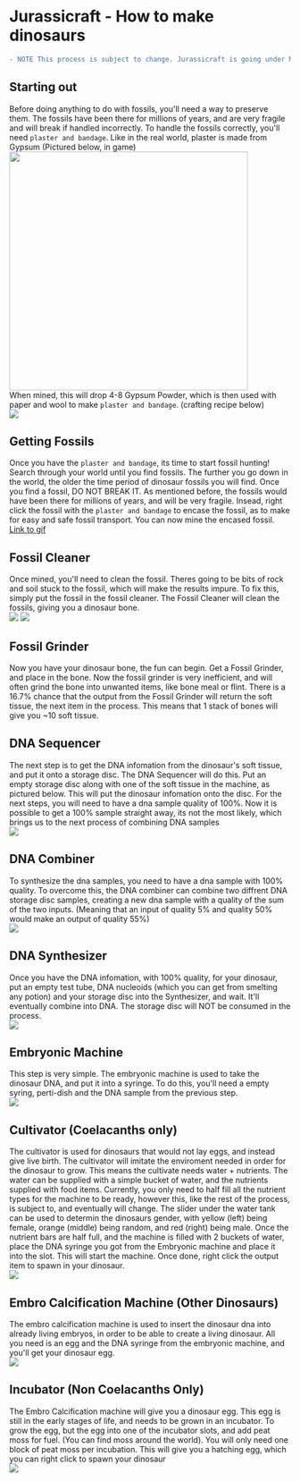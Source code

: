# Jurassicraft - How to make dinosaurs
```diff
- NOTE This process is subject to change. Jurassicraft is going under MAJOR reworking of how this system works
```
## Starting out
Before doing anything to do with fossils, you'll need a way to preserve them. The fossils have been there for millions of years, and are very fragile and will break if handled incorrectly. To handle the fossils correctly, you'll need `plaster and bandage`. Like in the real world, plaster is made from Gypsum (Pictured below, in game)   
<img src="https://imgur.com/vY7A3E1.png" width="427px"></img>   
When mined, this will drop 4-8 Gypsum Powder, which is then used with paper and wool to make `plaster and bandage`. (crafting recipe below)   
<img src="https://i.imgur.com/D6T1Xh7.png"></img>
## Getting Fossils
Once you have the `plaster and bandage`, its time to start fossil hunting! Search through your world until you find fossils. The further you go down in the world, the older the time period of dinosaur fossils you will find. Once you find a fossil, DO NOT BREAK IT. As mentioned before, the fossils would have been there for millions of years, and will be very fragile. Insead, right click the fossil with  the `plaster and bandage` to encase the fossil, as to make for easy and safe fossil transport. You can now mine the encased fossil.   
[Link to gif](https://imgur.com/lR0UwUF)
## Fossil Cleaner
Once mined, you'll need to clean the fossil. Theres going to be bits of rock and soil stuck to the fossil, which will make the results impure. To fix this, simply put the fossil in the fossil cleaner. The Fossil Cleaner will clean the fossils, giving you a dinosaur bone.   
<img src="https://i.imgur.com/Ij9Jdri.png"></img> <img src="https://i.imgur.com/jpy66Wv.png"></img>
## Fossil Grinder
Now you have your dinosaur bone, the fun can begin. Get a Fossil Grinder, and place in the bone. Now the fossil grinder is very inefficient, and will often grind the bone into unwanted items, like bone meal or flint. There is a 16.7% chance that the output from the Fossil Grinder will return the soft tissue, the next item in the process. This means that 1 stack of bones will give you ~10 soft tissue.
## DNA Sequencer
The next step is to get the DNA infomation from the dinosaur's soft tissue, and put it onto a storage disc. The DNA Sequencer will do this. Put an empty storage disc along with one of the soft tissue in the machine, as pictured below. This will put the dinosaur infomation onto the disc. For the next steps, you will need to have a dna sample quality of 100%. Now it is possible to get a 100% sample straight away, its not the most likely, which brings us to the next process of combining DNA samples  
<img src="https://i.imgur.com/6bKK4E9.png"></img>
## DNA Combiner
To synthesize the dna samples, you need to have a dna sample with 100% quality. To overcome this, the DNA combiner can combine two diffrent DNA storage disc samples, creating a new dna sample with a quality of the sum of the two inputs. (Meaning that an input of quality 5% and quality 50% would make an output of quality 55%)   
<img src="https://i.imgur.com/4Y0kS7Q.png"></img>
## DNA Synthesizer
Once you have the DNA infomation, with 100% quality, for your dinosaur, put an empty test tube, DNA nucleoids (which you can get from smelting any potion) and your storage disc into the Synthesizer, and wait. It'll eventually combine into DNA. The storage disc will NOT be consumed in the process.   
<img src = "https://i.imgur.com/m2jbA3i.png"></img>
## Embryonic Machine
This step is very simple. The embryonic machine is used to take the dinosaur DNA, and put it into a syringe. To do this, you'll need a empty syring, perti-dish and the DNA sample from the previous step.   
<img src = "https://i.imgur.com/L2HDSgp.png"></img>
## Cultivator (Coelacanths only)
The cultivator is used for dinosaurs that would not lay eggs, and instead give live birth. The cultivator will imitate the enviroment needed in order for the dinosaur to grow. This means the cultivate needs water + nutrients. The water can be supplied with a simple bucket of water, and the nutrients supplied with food items. Currently, you only need to half fill all the nutrient types for the machine to be ready, however this, like the rest of the process, is subject to, and eventually will change. The slider under the water tank can be used to determin the dinosaurs gender, with yellow (left) being female, orange (middle) being random, and red (right) being male. Once the nutrient bars are half full, and the machine is filled with 2 buckets of water, place the DNA syringe you got from the Embryonic machine and place it into the slot. This will start the machine. Once done, right click the output item to spawn in your dinosaur.   
<img src="https://imgur.com/QE7yrhT.png"></img>
## Embro Calcification Machine (Other Dinosaurs)
The embro calcification machine is used to insert the dinosaur dna into already living embryos, in order to be able to create a living dinosaur. All you need is an egg and the DNA syringe from the embryonic machine, and you'll get your dinosaur egg.   
<img src="https://i.imgur.com/u5RLFgI.png"></img>
## Incubator (Non Coelacanths Only)
The Embro Calcification machine will give you a dinosaur egg. This egg is still in the early stages of life, and needs to be grown in an incubator. To grow the egg, but the egg into one of the incubator slots, and add peat moss for fuel. (You can find moss around the world). You will only need one block of peat moss per incubation. This will give you a hatching egg, which you can right click to spawn your dinosaur   
<img src="https://i.imgur.com/XJ7dvcP.png"></img>
